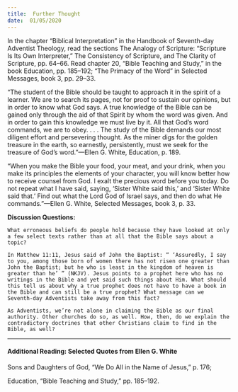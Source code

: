```yaml
---
title:  Further Thought
date:  01/05/2020
---
```


In the chapter “Biblical Interpretation” in the Handbook of Seventh-day Adventist Theology, read the sections The Analogy of Scripture: “Scripture Is Its Own Interpreter,” The Consistency of Scripture, and The Clarity of Scripture, pp. 64–66. Read chapter 20, “Bible Teaching and Study,” in the book Education, pp. 185–192; “The Primacy of the Word” in Selected Messages, book 3, pp. 29–33.

“The student of the Bible should be taught to approach it in the spirit of a learner. We are to search its pages, not for proof to sustain our opinions, but in order to know what God says. A true knowledge of the Bible can be gained only through the aid of that Spirit by whom the word was given. And in order to gain this knowledge we must live by it. All that God’s word commands, we are to obey. . . . The study of the Bible demands our most diligent effort and persevering thought. As the miner digs for the golden treasure in the earth, so earnestly, persistently, must we seek for the treasure of God’s word.”—Ellen G. White, Education, p. 189.

“When you make the Bible your food, your meat, and your drink, when you make its principles the elements of your character, you will know better how to receive counsel from God. I exalt the precious word before you today. Do not repeat what I have said, saying, ‘Sister White said this,’ and ‘Sister White said that.’ Find out what the Lord God of Israel says, and then do what He commands.”—Ellen G. White, Selected Messages, book 3, p. 33.

**Discussion Questions:**

`What erroneous beliefs do people hold because they have looked at only a few select texts rather than at all that the Bible says about a topic?`

`In Matthew 11:11, Jesus said of John the Baptist: “ ‘Assuredly, I say to you, among those born of women there has not risen one greater than John the Baptist; but he who is least in the kingdom of heaven is greater than he’ ” (NKJV). Jesus points to a prophet here who has no writings in the Bible and yet said such things about Him. What should this tell us about why a true prophet does not have to have a book in the Bible and can still be a true prophet? What message can we Seventh-day Adventists take away from this fact?`

`As Adventists, we’re not alone in claiming the Bible as our final authority. Other churches do so, as well. How, then, do we explain the contradictory doctrines that other Christians claim to find in the Bible, as well?`

---

#### Additional Reading: Selected Quotes from Ellen G. White

Sons and Daughters of God, “We Do All in the Name of Jesus,” p. 176;

Education, “Bible Teaching and Study,” pp. 185–192.